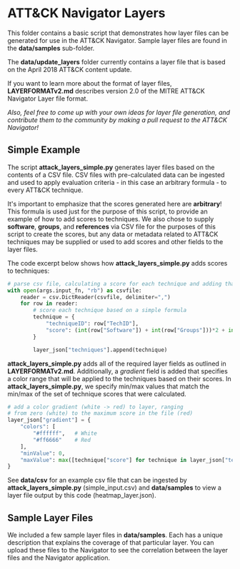 # ATT&CK Navigator Layers

This folder contains a basic script that demonstrates how layer files can be generated for use in the ATT&CK Navigator. Sample layer files are found in the **data/samples** sub-folder.

The **data/update_layers** folder currently contains a layer file that is based on the April 2018 ATT&CK content update.

If you want to learn more about the format of layer files, **LAYERFORMATv2.md** describes version 2.0 of the MITRE ATT&CK Navigator Layer file format.

*Also, feel free to come up with your own ideas for layer file generation, and contribute them to the community by making a pull request to the ATT&CK Navigator!*

## Simple Example

The script **attack_layers_simple.py** generates layer files based on the contents of a CSV file. CSV files with pre-calculated data can be ingested and used to apply evaluation criteria - in this case an arbitrary formula - to every ATT&CK technique.

It's important to emphasize that the scores generated here are **arbitrary**! This formula is used just for the purpose of this script, to provide an example of how to add scores to techniques. We also chose to supply **software**, **groups**, and **references** via CSV file for the purposes of this script to create the scores, but any data or metadata related to ATT&CK techniques may be supplied or used to add scores and other fields to the layer files.

The code excerpt below shows how **attack_layers_simple.py** adds scores to techniques:

```python
# parse csv file, calculating a score for each technique and adding that to the layer
with open(args.input_fn, "rb") as csvfile:
    reader = csv.DictReader(csvfile, delimiter=",")
    for row in reader:
        # score each technique based on a simple formula
        technique = {
            "techniqueID": row["TechID"],
            "score": (int(row["Software"]) + int(row["Groups"]))*2 + int(row["References"])
        }

        layer_json["techniques"].append(technique)

```

**attack_layers_simple.py** adds all of the required layer fields as outlined in **LAYERFORMATv2.md**. Additionally, a *gradient* field is added that specifies a color range that will be applied to the techniques based on their scores. In **attack_layers_simple.py**, we specify min/max values that match the min/max of the set of technique scores that were calculated.


```python
# add a color gradient (white -> red) to layer, ranging  
# from zero (white) to the maximum score in the file (red)
layer_json["gradient"] = {
    "colors": [
        "#ffffff",   # White
        "#ff6666"    # Red
    ],
    "minValue": 0,
    "maxValue": max([technique["score"] for technique in layer_json["techniques"]])
}
```
See **data/csv** for an example csv file that can be ingested by **attack_layers_simple.py** (simple_input.csv) and **data/samples** to view a layer file output by this code (heatmap_layer.json).

## Sample Layer Files
We included a few sample layer files in **data/samples**. Each has a unique description that explains the coverage of that particular layer. You can upload these files to the Navigator to see the correlation between the layer files and the Navigator application.
